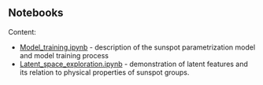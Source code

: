 ## Notebooks

Content:
* [Model_training.ipynb](./1.Model_training.ipynb) - description of the sunspot parametrization model and model training process
* [Latent_space_exploration.ipynb](./2.Latent_space_exploration.ipynb) - demonstration of latent features and its relation to physical properties of sunspot groups.